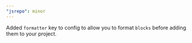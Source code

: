 ```yaml
---
"jsrepo": minor
---
```


Added `formatter` key to config to allow you to format `blocks` before adding them to your project.
